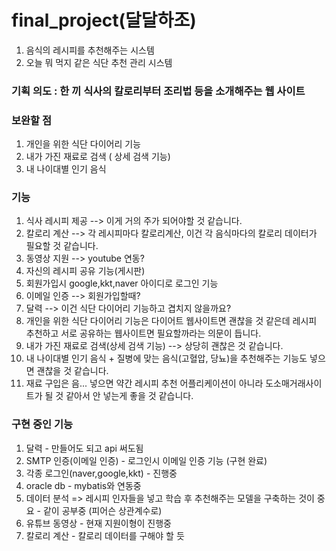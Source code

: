 # final_project(달달하조)
1. 음식의 레시피를 추천해주는 시스템 
2. 오늘 뭐 먹지 같은 식단 추천 관리 시스템

### 기획 의도 : 한 끼 식사의 칼로리부터 조리법 등을 소개해주는 웹 사이트

### 보완할 점 
1. 개인을 위한 식단 다이어리 기능
2. 내가 가진 재료로 검색 ( 상세 검색 기능)
3. 내 나이대별 인기 음식

### 기능 
1. 식사 레시피 제공 --> 이게 거의 주가 되어야할 것 같습니다.
2. 칼로리 계산 --> 각 레시피마다 칼로리계산, 이건 각 음식마다의 칼로리 데이터가 필요할 것 같습니다.
3. 동영상 지원 --> youtube 연동?
4. 자신의 레시피 공유 기능(게시판) 
5. 회원가입시 google,kkt,naver 아이디로 로그인 기능
6. 이메일 인증 --> 회원가입할때?
7. 달력 --> 이건 식단 다이어리 기능하고 겹치지 않을까요?
8. 개인을 위한 식단 다이어리 기능은 다이어트 웹사이트면 괜찮을 것 같은데 레시피 추천하고 서로 공유하는 웹사이트면 필요할까라는 의문이 듭니다.
9. 내가 가진 재료로 검색(상세 검색 기능) --> 상당히 괜찮은 것 같습니다.
10. 내 나이대별 인기 음식 + 질병에 맞는 음식(고혈압, 당뇨)을 추천해주는 기능도 넣으면 괜찮을 것 같습니다.
11. 재료 구입은 음... 넣으면 약간 레시피 추천 어플리케이션이 아니라 도소매거래사이트가 될 것 같아서 안 넣는게 좋을 것 같습니다.

### 구현 중인 기능
1. 달력 - 만들어도 되고 api 써도됨
2. SMTP 인증(이메일 인증) -  로그인시 이메일 인증 기능 (구현 완료)
3. 각종 로그인(naver,google,kkt) - 진행중
4. oracle db - mybatis와 연동중
5. 데이터 분석 => 레시피 인자들을 넣고 학습 후 추천해주는 모델을 구축하는 것이 중요 - 같이 공부중 (피어슨 상관계수로) 
6. 유튜브 동영상 - 현재 지원이형이 진행중
7. 칼로리 계산 - 칼로리 데이터를 구해야 할 듯 
